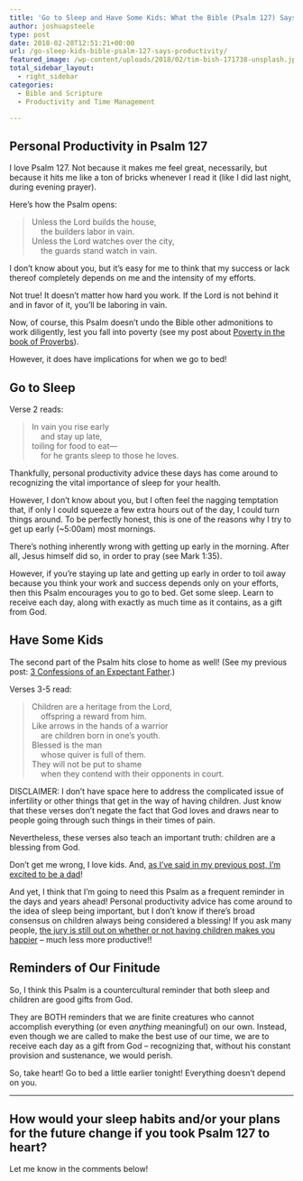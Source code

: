 ```yaml
---
title: 'Go to Sleep and Have Some Kids: What the Bible (Psalm 127) Says about Productivity'
author: joshuapsteele
type: post
date: 2018-02-28T12:51:21+00:00
url: /go-sleep-kids-bible-psalm-127-says-productivity/
featured_image: /wp-content/uploads/2018/02/tim-bish-171738-unsplash.jpg
total_sidebar_layout:
  - right_sidebar
categories:
  - Bible and Scripture
  - Productivity and Time Management

---
```

## Personal Productivity in Psalm 127

I love Psalm 127. Not because it makes me feel great, necessarily, but because it hits me like a ton of bricks whenever I read it (like I did last night, during evening prayer).

Here&#8217;s how the Psalm opens:

> <span class="text Ps-127-1">Unless the <span class="small-caps">Lord</span> builds the house,</span>  
> <span class="indent-1"><span class="indent-1-breaks">    </span><span class="text Ps-127-1">the builders labor in vain.</span></span>  
> <span class="text Ps-127-1">Unless the <span class="small-caps">Lord</span> watches over the city,</span>  
> <span class="indent-1"><span class="indent-1-breaks">    </span><span class="text Ps-127-1">the guards stand watch in vain.</span></span>

I don&#8217;t know about you, but it&#8217;s easy for me to think that my success or lack thereof completely depends on me and the intensity of my efforts.

Not true! It doesn&#8217;t matter how hard you work. If the Lord is not behind it and in favor of it, you&#8217;ll be laboring in vain.

Now, of course, this Psalm doesn&#8217;t undo the Bible other admonitions to work diligently, lest you fall into poverty (see my post about [Poverty in the book of Proverbs][1]).

However, it does have implications for when we go to bed!

## Go to Sleep

Verse 2 reads:

> <span id="en-NIV-16124" class="text Ps-127-2">In vain you rise early</span>  
> <span class="indent-1"><span class="indent-1-breaks">    </span><span class="text Ps-127-2">and stay up late,</span></span>  
> <span class="text Ps-127-2">toiling for food to eat—</span>  
> <span class="indent-1"><span class="indent-1-breaks">    </span><span class="text Ps-127-2">for he grants sleep to those he loves.</span></span>

Thankfully, personal productivity advice these days has come around to recognizing the vital importance of sleep for your health.

However, I don&#8217;t know about you, but I often feel the nagging temptation that, if only I could squeeze a few extra hours out of the day, I could turn things around. To be perfectly honest, this is one of the reasons why I try to get up early (~5:00am) most mornings.

There&#8217;s nothing inherently wrong with getting up early in the morning. After all, Jesus himself did so, in order to pray (see Mark 1:35).

However, if you&#8217;re staying up late and getting up early in order to toil away because you think your work and success depends only on your efforts, then this Psalm encourages you to go to bed. Get some sleep. Learn to receive each day, along with exactly as much time as it contains, as a gift from God.

## Have Some Kids

The second part of the Psalm hits close to home as well! (See my previous post: [3 Confessions of an Expectant Father][2].)

Verses 3-5 read:

> <span id="en-NIV-16125" class="text Ps-127-3">Children are a heritage from the <span class="small-caps">Lord</span>,</span>  
> <span class="indent-1"><span class="indent-1-breaks">    </span><span class="text Ps-127-3">offspring a reward from him.</span></span>  
> <span id="en-NIV-16126" class="text Ps-127-4">Like arrows in the hands of a warrior</span>  
> <span class="indent-1"><span class="indent-1-breaks">    </span><span class="text Ps-127-4">are children born in one’s youth.</span></span>  
> <span id="en-NIV-16127" class="text Ps-127-5">Blessed is the man</span>  
> <span class="indent-1"><span class="indent-1-breaks">    </span><span class="text Ps-127-5">whose quiver is full of them.</span></span>  
> <span class="text Ps-127-5">They will not be put to shame</span>  
> <span class="indent-1"><span class="indent-1-breaks">    </span><span class="text Ps-127-5">when they contend with their opponents in court.</span></span>

DISCLAIMER: I don&#8217;t have space here to address the complicated issue of infertility or other things that get in the way of having children. Just know that these verses don&#8217;t negate the fact that God loves and draws near to people going through such things in their times of pain.

Nevertheless, these verses also teach an important truth: children are a blessing from God.

Don&#8217;t get me wrong, I love kids. And, [as I&#8217;ve said in my previous post, I&#8217;m excited to be a dad][2]!

And yet, I think that I&#8217;m going to need this Psalm as a frequent reminder in the days and years ahead! Personal productivity advice has come around to the idea of sleep being important, but I don&#8217;t know if there&#8217;s broad consensus on children always being considered a blessing! If you ask many people, <a href="https://www.psychologytoday.com/blog/the-happiness-doctor/201709/does-having-children-make-us-happy" target="_blank" rel="noopener">the jury is still out on whether or not having children makes you happier</a> &#8211; much less more productive!!

## Reminders of Our Finitude

So, I think this Psalm is a countercultural reminder that both sleep and children are good gifts from God.

They are BOTH reminders that we are finite creatures who cannot accomplish everything (or even _anything_ meaningful) on our own. Instead, even though we are called to make the best use of our time, we are to receive each day as a gift from God &#8211; recognizing that, without his constant provision and sustenance, we would perish.

So, take heart! Go to bed a little earlier tonight! Everything doesn&#8217;t depend on you.

* * *

## How would your sleep habits and/or your plans for the future change if you took Psalm 127 to heart?

Let me know in the comments below!

&nbsp;

 [1]: https://joshuapsteele.com/20110210proverbs-topical-study-poverty/
 [2]: https://joshuapsteele.com/3-confessions-expectant-father/